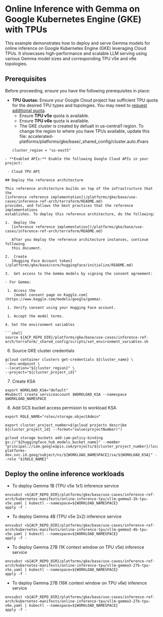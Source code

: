 # Online Inference with Gemma on Google Kubernetes Engine (GKE) with TPUs

This example demonstrates how to deploy and serve Gemma models for online
inference on Google Kubernetes Engine (GKE) leveraging Cloud TPUs. It showcases
high-performance and scalable LLM serving using various Gemma model sizes and
corresponding TPU v5e and v6e topologies.

## Prerequisites

Before proceeding, ensure you have the following prerequisites in place:

- **TPU Quotas:** Ensure your Google Cloud project has sufficient TPU quota for
  the desired TPU types and topologies. You may need to
  [request additional quota](https://www.google.com/search?q=https://cloud.google.com/docs/quotas%23requesting_additional_quota).
  - Ensure **TPU v5e** quota is available.
  - Ensure **TPU v6e** quota is available.
  - The GKE cluster is created by defualt in us-central1 region. To change the
    region to where you have TPUs available, update this file:
    accelerated-platforms/platforms/gke/base/\_shared_config/cluster.auto.tfvars
  ```shell
  cluster_region = "us-east5"
  ```

````
- **Enabled APIs:** Enable the following Google Cloud APIs in your project:

 - Cloud TPU API

## Deploy the reference architecture

This reference architecture builds on top of the infrastructure that the
[inference reference implementation](/platforms/gke/base/use-cases/inference-ref-arch/terraform/README.md)
provides, and follows the best practices that the reference implementations
establishes. To deploy this reference architecture, do the following:

1.  Deploy the
   [inference reference implementation](/platforms/gke/base/use-cases/inference-ref-arch/terraform/README.md)

   After you deploy the reference architecture instances, continue following
   this document.

2.  Create
   [Hugging Face Account token](/platforms/gke/base/core/huggingface/initialize/README.md)

3.  Get access to the Gemma models by signing the consent agreement:

- For Gemma:

 1. Access the
    [model consent page on Kaggle.com](https://www.kaggle.com/models/google/gemma).

 1. Verify consent using your Hugging Face account.

 1. Accept the model terms.

4. Set the environment variables

```shell
source ${ACP_REPO_DIR}/platforms/gke/base/use-cases/inference-ref-arch/terraform/_shared_config/scripts/set_environment_variables.sh
````

6. Source GKE cluster credentials

```shell
gcloud container clusters get-credentials ${cluster_name} \
--dns-endpoint \
--location="${cluster_region}" \
--project="${cluster_project_id}"
```

7. Create KSA

```shell
export WORKLOAD_KSA="default"
#kubectl create serviceaccount $WORKLOAD_KSA --namespace $WORKLOAD_NAMESPACE
```

8. Add GCS bucket access permision to workload KSA

```shell
export ROLE_NAME="roles/storage.objectAdmin"

export cluster_project_number=$(gcloud projects describe ${cluster_project_id} --format="value(projectNumber)")

gcloud storage buckets add-iam-policy-binding gs://"${huggingface_hub_models_bucket_name}" --member "principal://iam.googleapis.com/projects/${cluster_project_number}/locations/global/workloadIdentityPools/accelerated-platforms-dev.svc.id.goog/subject/ns/${WORKLOAD_NAMESPACE}/sa/${WORKLOAD_KSA}" --role "${ROLE_NAME}"
```

## Deploy the online inference workloads

- To deploy Gemma 1B (TPU v5e 1x1) inference service

```shell
envsubst <${ACP_REPO_DIR}/platforms/gke/base/use-cases/inference-ref-arch/kubernetes-manifests/online-inference-tpu/vllm-gemma3-1b-tpu-v5e.yaml | kubectl --namespace=${WORKLOAD_NAMESPACE}
apply -f -
```

- To deploy Gemma 4B (TPU v5e 2x2) inference service

```shell
envsubst <${ACP_REPO_DIR}/platforms/gke/base/use-cases/inference-ref-arch/kubernetes-manifests/online-inference-tpu/vllm-gemma3-4b-tpu-v5e.yaml | kubectl --namespace=${WORKLOAD_NAMESPACE}
apply -f -
```

- To deploy Gemma 27B (1K context window on TPU v5e) inference service

```shell
envsubst <${ACP_REPO_DIR}/platforms/gke/base/use-cases/inference-ref-arch/kubernetes-manifests/online-inference-tpu/vllm-gemma3-27b-tpu-v5e.yaml | kubectl --namespace=${WORKLOAD_NAMESPACE}
apply -f -
```

- To deploy Gemma 27B (16K context window on TPU v6e) inference service

```shell
envsubst <${ACP_REPO_DIR}/platforms/gke/base/use-cases/inference-ref-arch/kubernetes-manifests/online-inference-tpu/vllm-gemma3-27b-tpu-v6e.yaml | kubectl --namespace=${WORKLOAD_NAMESPACE}
apply -f -
```
